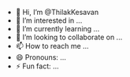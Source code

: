 - 👋 Hi, I’m @ThilakKesavan
- 👀 I’m interested in ...
- 🌱 I’m currently learning ...
- 💞️ I’m looking to collaborate on ...
- 📫 How to reach me ...
- 😄 Pronouns: ...
- ⚡ Fun fact: ...

<!---
ThilakConnectALL/ThilakConnectALL is a ✨ special ✨ repository because its `README.md` (this file) appears on your GitHub profile.
You can click the Preview link to take a look at your changes.
--->
